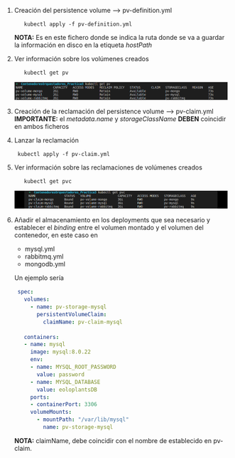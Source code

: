 1. Creación del persistence volume --> pv-definition.yml
   ```shell
      kubectl apply -f pv-definition.yml
   ```
   **NOTA:** Es en este fichero donde se indica la ruta donde se va a guardar la información en disco en la etiqueta _hostPath_

1. Ver información sobre los volúmenes creados
   ```shell
      kubectl get pv
   ```
   ![Resultado](./img/1_get_pv.png)

1. Creación de la reclamación del persistence volume --> pv-claim.yml
   **IMPORTANTE:** el _metadata.name_ y _storageClassName_ **DEBEN** coincidir en ambos ficheros

1. Lanzar la reclamación
   ```shell
    kubectl apply -f pv-claim.yml
   ```

1. Ver información sobre las reclamaciones de volúmenes creados
   ```shell
      kubectl get pvc
   ```
   ![Resultado](./img/2_get_pvc.png)

1. Añadir el almacenamiento en los deployments que sea necesario y establecer el _binding_ entre el volumen montado y el volumen del contenedor, en este caso en 
   * mysql.yml
   * rabbitmq.yml
   * mongodb.yml
  
   Un ejemplo sería
   ``` yaml
    spec:
      volumes:
        - name: pv-storage-mysql
          persistentVolumeClaim:
            claimName: pv-claim-mysql
      
      containers:
      - name: mysql
        image: mysql:8.0.22
        env:
        - name: MYSQL_ROOT_PASSWORD
          value: password
        - name: MYSQL_DATABASE
          value: eoloplantsDB
        ports:
        - containerPort: 3306 
        volumeMounts:
          - mountPath: "/var/lib/mysql"
            name: pv-storage-mysql
   ```
   **NOTA:**  claimName, debe coincidir con el nombre de establecido en pv-claim.